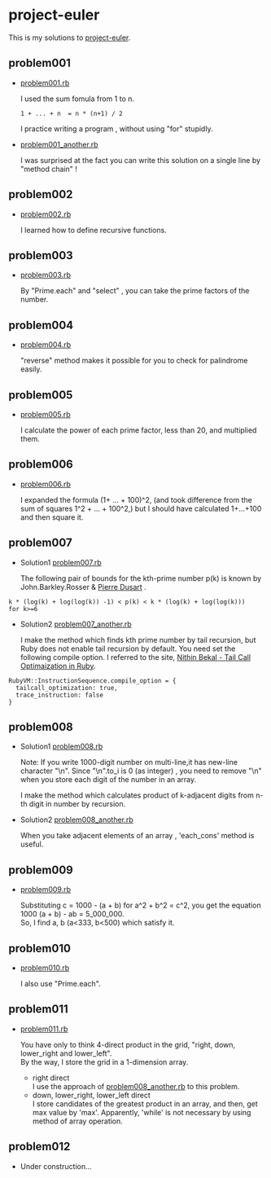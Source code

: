 # project-euler

This is my solutions to [project-euler](https://projecteuler.net/archives).

## problem001

- [problem001.rb](./problem001.rb)
  
    I used the sum fomula from 1 to n.
     ```
    1 + ... + n  = n * (n+1) / 2
     ```
    I practice  writing a program , without using "for" stupidly.

- [problem001_another.rb](./problem001_another.rb)

    I was surprised at the fact you can write  this solution on a single line by "method chain" !

## problem002

- [problem002.rb](./problem002.rb)

  I learned how to define recursive functions.

## problem003

- [problem003.rb](./problem003.rb)

  By "Prime.each" and "select" , you can take the prime factors of the number.

## problem004

- [problem004.rb](./problem004.rb)

  "reverse" method makes it possible for you to check for palindrome easily.

## problem005

- [problem005.rb](./problem005.rb)

  I calculate the power of each prime factor, less than 20, and multiplied them.

## problem006

- [problem006.rb](./problem006.rb)
  
  I expanded the formula (1+ ... + 100)^2, (and took difference from the sum of squares 1^2 + ... + 100^2,)
  but I should have calculated 1+...+100 and then square it.

## problem007

- Solution1 [problem007.rb](./problem007.rb)

  The following pair of bounds for the kth-prime number p(k) is known by John.Barkley.Rosser
  & [Pierre Dusart](http://www.ams.org/journals/mcom/1999-68-225/S0025-5718-99-01037-6/S0025-5718-99-01037-6.pdf) .

```
k * (log(k) + log(log(k)) -1) < p(k) < k * (log(k) + log(log(k)))   for k>=6
```

- Solution2 [problem007_another.rb](./problem007_another.rb)

  I make the method which finds kth prime number by tail recursion, but Ruby does not enable tail recursion by default. You need set the following compile option. I referred to the site,
  [Nithin Bekal - Tail Call Optimaization in Ruby](http://nithinbekal.com/posts/ruby-tco).

```
RubyVM::InstructionSequence.compile_option = {
  tailcall_optimization: true,
  trace_instruction: false
}
```

## problem008

- Solution1 [problem008.rb](./problem008.rb)

  Note: If you write 1000-digit number on multi-line,it has new-line character "\n".
  Since "\n".to_i is 0 (as integer) , you need to remove "\n" when you store each digit of the number in an array.

  I make the method which calculates product of k-adjacent digits from n-th digit in number by recursion.

- Solution2 [problem008_another.rb](./problem008_another.rb)

  When you take adjacent elements of an array , 'each_cons' method is useful.

## problem009

- [problem009.rb](./problem009.rb)

  Substituting c = 1000 - (a + b) for
  a^2 + b^2 = c^2, you get the equation 1000 (a + b) - ab = 5_000_000.  
  So, I find a, b (a<333, b<500) which satisfy it.

## problem010

- [problem010.rb](./problem010.rb)

  I also use "Prime.each".

## problem011

- [problem011.rb](./problem011.rb)

  You have only to think 4-direct product in the grid, "right, down, lower_right and lower_left".  
  By the way, I store the grid in a 1-dimension array.

  - right direct  
    I use the approach of [problem008_another.rb](./problem008_another.rb) to this problem.
  - down, lower_right, lower_left direct  
    I store candidates of the greatest product in an array, and then, get max value by 'max'.
    Apparently, 'while' is not necessary by using method of array operation.

## problem012

- Under construction...
